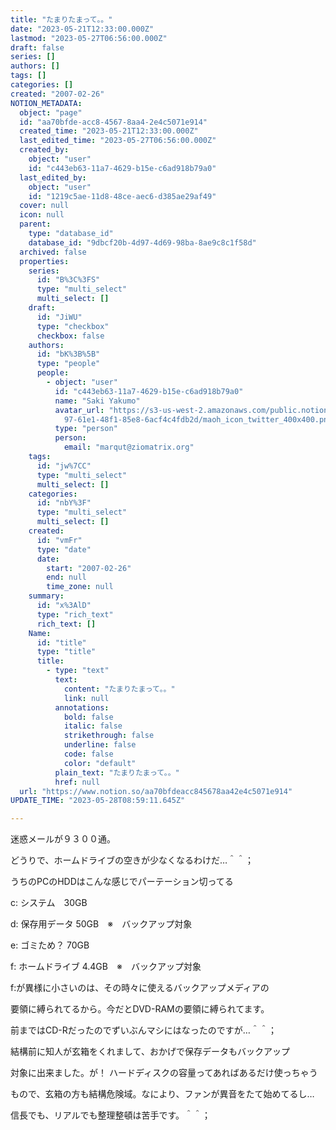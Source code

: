 ```yaml
---
title: "たまりたまって。。"
date: "2023-05-21T12:33:00.000Z"
lastmod: "2023-05-27T06:56:00.000Z"
draft: false
series: []
authors: []
tags: []
categories: []
created: "2007-02-26"
NOTION_METADATA:
  object: "page"
  id: "aa70bfde-acc8-4567-8aa4-2e4c5071e914"
  created_time: "2023-05-21T12:33:00.000Z"
  last_edited_time: "2023-05-27T06:56:00.000Z"
  created_by:
    object: "user"
    id: "c443eb63-11a7-4629-b15e-c6ad918b79a0"
  last_edited_by:
    object: "user"
    id: "1219c5ae-11d8-48ce-aec6-d385ae29af49"
  cover: null
  icon: null
  parent:
    type: "database_id"
    database_id: "9dbcf20b-4d97-4d69-98ba-8ae9c8c1f58d"
  archived: false
  properties:
    series:
      id: "B%3C%3FS"
      type: "multi_select"
      multi_select: []
    draft:
      id: "JiWU"
      type: "checkbox"
      checkbox: false
    authors:
      id: "bK%3B%5B"
      type: "people"
      people:
        - object: "user"
          id: "c443eb63-11a7-4629-b15e-c6ad918b79a0"
          name: "Saki Yakumo"
          avatar_url: "https://s3-us-west-2.amazonaws.com/public.notion-static.com/3ad1c4\
            97-61e1-48f1-85e8-6acf4c4fdb2d/maoh_icon_twitter_400x400.png"
          type: "person"
          person:
            email: "marqut@ziomatrix.org"
    tags:
      id: "jw%7CC"
      type: "multi_select"
      multi_select: []
    categories:
      id: "nbY%3F"
      type: "multi_select"
      multi_select: []
    created:
      id: "vmFr"
      type: "date"
      date:
        start: "2007-02-26"
        end: null
        time_zone: null
    summary:
      id: "x%3AlD"
      type: "rich_text"
      rich_text: []
    Name:
      id: "title"
      type: "title"
      title:
        - type: "text"
          text:
            content: "たまりたまって。。"
            link: null
          annotations:
            bold: false
            italic: false
            strikethrough: false
            underline: false
            code: false
            color: "default"
          plain_text: "たまりたまって。。"
          href: null
  url: "https://www.notion.so/aa70bfdeacc845678aa42e4c5071e914"
UPDATE_TIME: "2023-05-28T08:59:11.645Z"

---
```

<link rel="stylesheet" href="https://cdn.jsdelivr.net/npm/katex@0.16.2/dist/katex.min.css" integrity="sha384-bYdxxUwYipFNohQlHt0bjN/LCpueqWz13HufFEV1SUatKs1cm4L6fFgCi1jT643X" crossorigin="anonymous">


迷惑メールが９３００通。


どうりで、ホームドライブの空きが少なくなるわけだ…＾＾；


うちのPCのHDDはこんな感じでパーテーション切ってる


c: システム　30GB


d: 保存用データ 50GB　※　バックアップ対象


e: ゴミため？ 70GB


f: ホームドライブ 4.4GB　※　バックアップ対象


f:が異様に小さいのは、その時々に使えるバックアップメディアの


要領に縛られてるから。今だとDVD-RAMの要領に縛られてます。


前まではCD-Rだったのでずいぶんマシにはなったのですが…＾＾；


結構前に知人が玄箱をくれまして、おかげで保存データもバックアップ


対象に出来ました。が！ ハードディスクの容量ってあればあるだけ使っちゃう


もので、玄箱の方も結構危険域。なにより、ファンが異音をたて始めてるし…


信長でも、リアルでも整理整頓は苦手です。＾＾；

